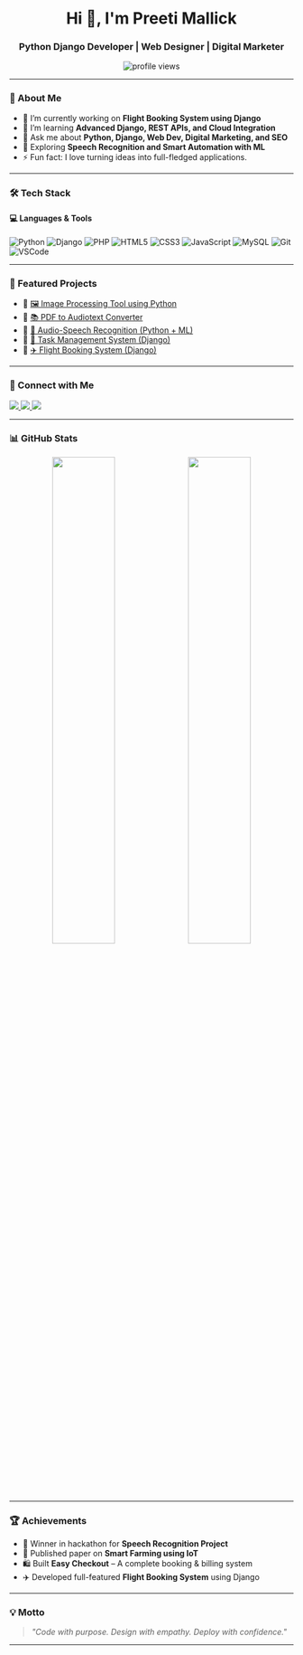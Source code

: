 <!-- Profile Header -->
<h1 align="center">Hi 👋, I'm Preeti Mallick</h1>
<h3 align="center">Python Django Developer | Web Designer | Digital Marketer</h3>

<p align="center">
  <img src="https://komarev.com/ghpvc/?username=Preetimallick28&label=Profile%20views&color=0e75b6&style=flat" alt="profile views" />
</p>

---

### 💫 About Me

- 🔭 I’m currently working on **Flight Booking System using Django**
- 🌱 I’m learning **Advanced Django, REST APIs, and Cloud Integration**
- 💬 Ask me about **Python, Django, Web Dev, Digital Marketing, and SEO**
- 🧠 Exploring **Speech Recognition and Smart Automation with ML**
- ⚡ Fun fact: I love turning ideas into full-fledged applications.

---

### 🛠️ Tech Stack

#### 💻 Languages & Tools
![Python](https://img.shields.io/badge/Python-3670A0?style=for-the-badge&logo=python&logoColor=white)
![Django](https://img.shields.io/badge/Django-092E20?style=for-the-badge&logo=django&logoColor=white)
![PHP](https://img.shields.io/badge/PHP-777BB4?style=for-the-badge&logo=php&logoColor=white)
![HTML5](https://img.shields.io/badge/HTML5-e34c26?style=for-the-badge&logo=html5&logoColor=white)
![CSS3](https://img.shields.io/badge/CSS3-264de4?style=for-the-badge&logo=css3&logoColor=white)
![JavaScript](https://img.shields.io/badge/JavaScript-f7df1e?style=for-the-badge&logo=javascript&logoColor=black)
![MySQL](https://img.shields.io/badge/MySQL-005C84?style=for-the-badge&logo=mysql&logoColor=white)
![Git](https://img.shields.io/badge/Git-F05032?style=for-the-badge&logo=git&logoColor=white)
![VSCode](https://img.shields.io/badge/VS%20Code-0078D4?style=for-the-badge&logo=visual-studio-code&logoColor=white)

---

### 📁 Featured Projects

- 🔗 [🖼️ Image Processing Tool using Python](https://github.com/Preetimallick28/Image_Processing_Tool)
- 🔗 [📚 PDF to Audiotext Converter](https://github.com/Preetimallick28/PDF_TO_AUDIOTEXT)
- 🔗 [🎤 Audio-Speech Recognition (Python + ML)](https://github.com/Preetimallick28/audio-speech-recognition-using-python)
- 🔗 [📝 Task Management System (Django)](https://github.com/Preetimallick28/task-management-system)
- 🔗 [✈️ Flight Booking System (Django)](https://github.com/Preetimallick28/flight_booking_system)

---

### 🔗 Connect with Me

<p align="left">
  <a href="https://www.linkedin.com/in/preeti-mallick-0ab10a249" target="_blank">
    <img src="https://img.shields.io/badge/LinkedIn-blue?style=for-the-badge&logo=linkedin&logoColor=white" />
  </a>
  <a href="mailto:preetimallick2001@gmail.com">
    <img src="https://img.shields.io/badge/Gmail-D14836?style=for-the-badge&logo=gmail&logoColor=white" />
  </a>
  <a href="https://github.com/Preetimallick28" target="_blank">
    <img src="https://img.shields.io/badge/GitHub-100000?style=for-the-badge&logo=github&logoColor=white" />
  </a>
</p>

---

### 📊 GitHub Stats

<p align="center">
  <img src="https://github-readme-stats.vercel.app/api?username=Preetimallick28&show_icons=true&theme=radical" width="47%" />
  <img src="https://github-readme-streak-stats.herokuapp.com/?user=Preetimallick28&theme=radical" width="47%" />
</p>

---

### 🏆 Achievements

- 🥇 Winner in hackathon for **Speech Recognition Project**
- 📃 Published paper on **Smart Farming using IoT**
- 🛍️ Built **Easy Checkout** – A complete booking & billing system
- ✈️ Developed full-featured **Flight Booking System** using Django

---

### 💡 Motto

> *"Code with purpose. Design with empathy. Deploy with confidence."*

---

